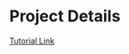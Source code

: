 # Project Details

[Tutorial Link](https://kubernetes.io/docs/tutorials/stateful-application/mysql-wordpress-persistent-volume/)